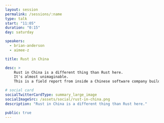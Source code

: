 ```yaml
---
layout: session
permalink: /sessions/:name
type: talk
start: "11:05"
duration: "0:15"
day: saturday

speakers:
  - brian-anderson
  - aimee-z

title: Rust in China

desc: >
    Rust in China is a different thing than Rust here.
    It's almost unimaginable.
    This is a field report from inside a Chinese software company building on Rust.

# social card
socialTwitterCardType: summary_large_image
socialImageSrc: /assets/social/rust-in-china.png
description: "Rust in China is a different thing than Rust here."

public: true
---
```


